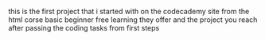 this is the first project that i started with on the codecademy site from the html corse basic beginner free learning they offer and the project you reach after passing the coding tasks from first steps
